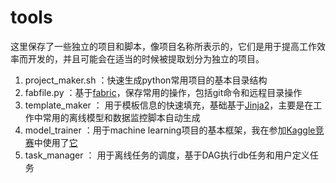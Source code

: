 # tools

这里保存了一些独立的项目和脚本，像项目名称所表示的，它们是用于提高工作效率而开发的，并且可能会在适当的时候被提取划分为独立的项目。

1. project_maker.sh ：快速生成python常用项目的基本目录结构
2. fabfile.py ：基于[fabric](http://www.fabfile.org/)，保存常用的操作，包括git命令和远程目录操作
3. template_maker ： 用于模板信息的快速填充，基础基于[Jinja2](http://jinja.pocoo.org/)，主要是在工作中常用的离线模型和数据监控脚本自动生成
4. model_trainer ：用于machine learning项目的基本框架，我在参加[Kaggle竞赛](https://www.kaggle.com/c/shelter-animal-outcomes)中使用了[它](https://github.com/linpingta/shelter-animal-outcome)
5. task_manager ： 用于离线任务的调度，基于DAG执行db任务和用户定义任务


